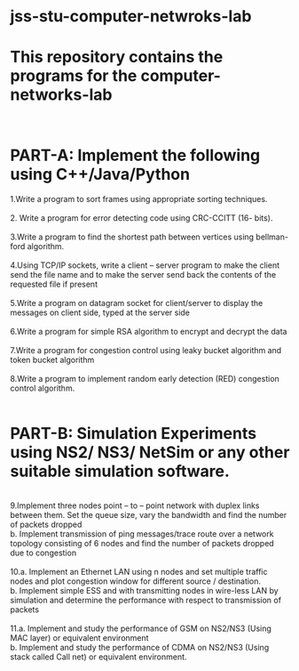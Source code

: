 # jss-stu-computer-netwroks-lab
# This repository contains the programs for the computer-networks-lab

<br>

# PART-A: Implement the following using C++/Java/Python
1.Write a program to sort frames using appropriate sorting techniques.<br><br>
2. Write a program for error detecting code using CRC-CCITT (16- bits).<br><br>
3.Write a program to find the shortest path between vertices using 
bellman-ford algorithm.<br><br>
4.Using TCP/IP sockets, write a client – server program to make the 
client send the file name and to make the server send back the contents 
of the requested file if present<br><br>
5.Write a program on datagram socket for client/server to display the 
messages on client side, typed at the server side<br><br>
6.Write a program for simple RSA algorithm to encrypt and decrypt the 
data<br><br>
7.Write a program for congestion control using leaky bucket algorithm 
and token bucket algorithm<br><br>
8.Write a program to implement random early detection (RED) 
congestion control algorithm.<br><br>

# PART-B: Simulation Experiments using NS2/ NS3/ NetSim or any other suitable simulation software.
<br>
9.Implement three nodes point – to – point network with duplex 
links between them. Set the queue size, vary the bandwidth and find 
the number of packets dropped<br>
b. Implement transmission of ping messages/trace route over a 
network topology consisting of 6 nodes and find the number of packets 
dropped due to congestion
<br><br>
10.a. Implement an Ethernet LAN using n nodes and set multiple traffic 
nodes and plot congestion window for different source / destination.<br>
b. Implement simple ESS and with transmitting nodes in wire-less 
LAN by simulation and determine the performance with respect to 
transmission of packets
<br><br>
11.a. Implement and study the performance of GSM on NS2/NS3 
(Using MAC layer) or equivalent environment<br>
b. Implement and study the performance of CDMA on NS2/NS3 
(Using stack called Call net) or equivalent environment.
